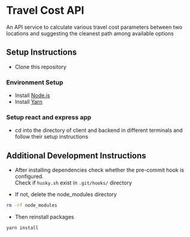 # Travel Cost API

An API service to calculate various travel cost parameters between two locations and suggesting the cleanest path among available options

## Setup Instructions

- Clone this repository

### Environment Setup

- Install [Node.js](https://nodejs.dev/learn/how-to-install-nodejs)
- Install [Yarn](https://classic.yarnpkg.com/en/docs/install)

### Setup react and express app

- cd into the directory of client and backend in different terminals and follow their setup instructions

## Additional Development Instructions

- After installing dependencies check whether the pre-commit hook is configured.  
  Check if `husky.sh` exist in `.git/hooks/` directory

- If not, delete the node_modules directory

```sh
rm -rf node_modules
```

- Then reinstall packages

```sh
yarn install
```
